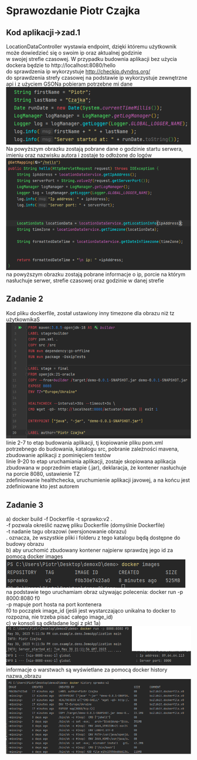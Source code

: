 # Sprawozdanie Piotr Czajka
## Kod aplikacji->zad.1
LocationDataController wystawia endpoint, dzięki któremu użytkownik może dowiedzieć się o swoim ip oraz aktualnej godzinie
<br> w swojej strefie czasowej. W przypadku budownia aplikacji bez użycia dockera będzie to http://localhost:8080/hello
<br> do sprawdzenia ip wykorzystuje http://checkip.dyndns.org/
<br> do sprawdzenia strefy czasowej na podstawie ip wykorzystuje zewnętrzne api i z użyciem GSONa pobieram potrzebne mi dane
<br> ![Kod aplikacji odpowiedzialny za realizację punktu 1a](1.png)
<br> Na powyższym obrazku zostają pobrane dane o godzinie startu serwera, imieniu oraz nazwisku autora i zostaje to odłożone do logów
<br> ![Kod aplikacji odpowiedzialny za realizację punktu 1a-b](2.png)
<br> na powyższym obrazku zostają pobrane informacje o ip, porcie na którym nasłuchuje serwer, strefie czasowej oraz godzinie w danej strefie
## Zadanie 2
Kod pliku dockerfile, został ustawiony inny timezone dla obrazu niż tz użytkownikaS
<br> ![Kod aplikacji odpowiedzialny za realizację punktu 1a-b](3.png)
<br> linie 2-7 to etap budowania aplikacji, tj kopiowanie pliku pom.xml potrzebnego do budowania, katalogu src, pobranie zależności mavena, zbudowanie aplikacji z pominięciem testów
<br> linie 9-20 to etap uruchamiania aplikacji, zostaje skopiowana aplikacja zbudowana w poprzednim etapie (.jar), deklaracja, że kontener nasłuchuje na porcie 8080, ustawienie TZ
<br> zdefiniowanie healthchecka, uruchumienie aplikacji javowej, a na końcu jest zdefiniowane kto jest autorem
## Zadanie 3
a) docker build -f Dockerfile -t sprawko:v2 .
<br> -f pozwala określić nazwę pliku Dockerfile (domyślnie Dockerfile)
<br> -t nadanie tagu obrazowi (wersjonowanie obrazu)
<br> . oznacza, że wszystkie pliki i folderu z tego katalogu będą dostępne do budowy obrazu
<br> b) aby uruchomić zbudowany kontener najpierw sprawdzę jego id za pomocą docker images
![wynik działania docker images](4.png)
<br> na podstawie tego uruchamiam obraz używając polecenia: docker run -p 8000:8080 f0 
<br> -p mapuje port hosta na port kontenera
<br> f0 to początek image_id (jeśli jest wystarczająco unikalna to docker to rozpozna, nie trzeba pisać całego image_id)
<br> c) w konsoli są odkładane logi z pkt 1a) <br>
![info z konsoli](5.png)
<br> informacje o warstwach są wyświetlane za pomocą docker history nazwa_obrazu
![docker history](6.png)
